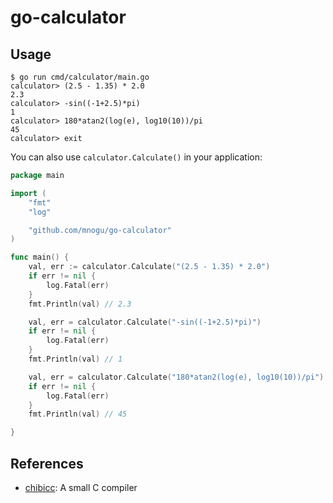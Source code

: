 # go-calculator

## Usage

```
$ go run cmd/calculator/main.go
calculator> (2.5 - 1.35) * 2.0
2.3
calculator> -sin((-1+2.5)*pi)
1
calculator> 180*atan2(log(e), log10(10))/pi
45
calculator> exit
```

You can also use `calculator.Calculate()` in your application:
```go
package main

import (
	"fmt"
	"log"

	"github.com/mnogu/go-calculator"
)

func main() {
	val, err := calculator.Calculate("(2.5 - 1.35) * 2.0")
	if err != nil {
		log.Fatal(err)
	}
	fmt.Println(val) // 2.3

	val, err = calculator.Calculate("-sin((-1+2.5)*pi)")
	if err != nil {
		log.Fatal(err)
	}
	fmt.Println(val) // 1

	val, err = calculator.Calculate("180*atan2(log(e), log10(10))/pi")
	if err != nil {
		log.Fatal(err)
	}
	fmt.Println(val) // 45

}
```

## References

* [chibicc](https://github.com/rui314/chibicc): A small C compiler